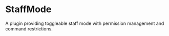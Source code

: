 # StaffMode
A plugin providing toggleable staff mode with permission management and command restrictions.
